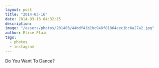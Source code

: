 ```yaml
---
layout: post
title: "2014-03-16"
date: 2014-03-16 04:32:15
description: 
image: "/assets/photos/201403/44bdf41b1bc948f81864eec1bc6a27a2.jpg"
author: Elise Plain
tags: 
  - photos
  - instagram
---
```


Do You Want To Dance?
<p></p>
